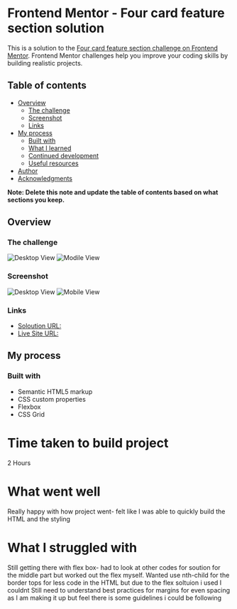 # Frontend Mentor - Four card feature section solution

This is a solution to the [Four card feature section challenge on Frontend Mentor](https://www.frontendmentor.io/challenges/four-card-feature-section-weK1eFYK). Frontend Mentor challenges help you improve your coding skills by building realistic projects. 

## Table of contents

- [Overview](#overview)
  - [The challenge](#the-challenge)
  - [Screenshot](#screenshot)
  - [Links](#links)
- [My process](#my-process)
  - [Built with](#built-with)
  - [What I learned](#what-i-learned)
  - [Continued development](#continued-development)
  - [Useful resources](#useful-resources)
- [Author](#author)
- [Acknowledgments](#acknowledgments)

**Note: Delete this note and update the table of contents based on what sections you keep.**

## Overview

### The challenge

![Desktop View](./design/desktop-design.jpg)
![Modile View](./design/mobile-design.jpg)


### Screenshot

![Desktop View](./Results/Desktop-view.png)
![Mobile View](./Results/Mobile-View.png)

### Links

- [Soloution URL:](https://github.com/Callietron300/Four-Card-Feature-Section)
- [Live Site URL:](https://callietron300.github.io/Four-Card-Feature-Section/)

## My process

### Built with

- Semantic HTML5 markup
- CSS custom properties
- Flexbox
- CSS Grid

# Time taken to build project 

2 Hours


# What went well

Really happy with how project went- felt like I was able to quickly build the HTML and the styling

# What I struggled with 

Still getting there with flex box- had to look at other codes for soution for the middle part but worked out the flex myself. 
Wanted use nth-child for the border tops for less code in the HTML but due to the flex soltuion i used I couldnt
Still need to understand best practices for margins for even spacing as I am making it up but feel there is some guidelines i could be following


